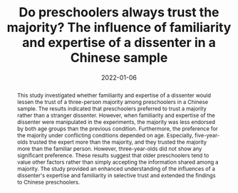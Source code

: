 ---
title: "Do preschoolers always trust the majority? The influence of familiarity and expertise of a dissenter in a Chinese sample"
authors:
- B Zhang
- Z Deng
- H Zhang
- Y Chen
date: "2022-01-06"
doi: "https://doi.org/10.1002/icd.2303"

publication_types: ["journal-article"]

publication: "*Infant and Child Development, 31*(3), e2303"
abstract: This study investigated whether familiarity and expertise of a dissenter would lessen the trust of a three-person majority among preschoolers in a Chinese sample. The results indicated that preschoolers preferred to trust a majority rather than a stranger dissenter. However, when familiarity and expertise of the dissenter were manipulated in the experiments, the majority was less endorsed by both age groups than the previous condition. Furthermore, the preference for the majority under conflicting conditions depended on age. Especially, five-year-olds trusted the expert more than the majority, and they trusted the majority more than the familiar person. However, three-year-olds did not show any significant preference. These results suggest that older preschoolers tend to value other factors rather than simply accepting the information shared among a majority. The study provided an enhanced understanding of the influences of a dissenter's expertise and familiarity in selective trust and extended the findings to Chinese preschoolers.

---